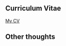 ## Curriculum Vitae

[My CV](https://github.com/AtsutoB/DSJournal/blob/master/MathewBriggs-CV.pdf)

## Other thoughts

